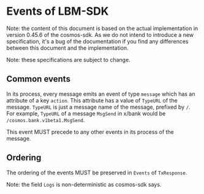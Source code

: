 
# Events of LBM-SDK

Note: the content of this document is based on the actual implementation in version 0.45.6 of the cosmos-sdk. As we do not intend to introduce a new specification, it's a bug of the documentation if you find any differences between this document and the implementation.

Note: these specifications are subject to change.

## Common events

In its process, every message emits an event of type `message` which has an attribute of a key `action`. This attribute has a value of `TypeURL` of the message. `TypeURL` is just a message name of the message, prefixed by `/`. For example, `TypeURL` of a message `MsgSend` in x/bank would be `/cosmos.bank.v1beta1.MsgSend`.

This event MUST precede to any other events in its process of the message.

## Ordering

The ordering of the events MUST be preserved in `Events` of `TxResponse`.

Note: the field `Logs` is non-deterministic as cosmos-sdk says.
